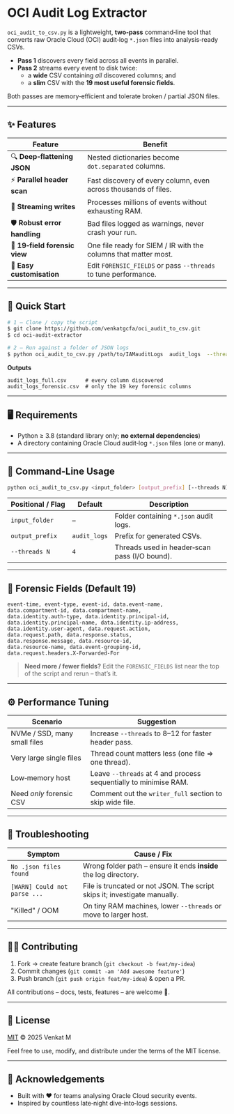 # OCI Audit Log Extractor

`oci_audit_to_csv.py` is a lightweight, **two‑pass** command‑line tool that converts raw Oracle Cloud (OCI) audit‑log `*.json` files into analysis‑ready CSVs.

- **Pass 1** discovers every field across all events in parallel.
- **Pass 2** streams every event to disk twice:
  - a **wide** CSV containing *all* discovered columns; and
  - a **slim** CSV with the **19 most useful forensic fields**.

Both passes are memory‑efficient and tolerate broken / partial JSON files.

---

## ✨ Features

| Feature                       | Benefit                                                         |
| ----------------------------- | --------------------------------------------------------------- |
| 🔍 **Deep‑flattening JSON**   | Nested dictionaries become `dot.separated` columns.             |
| ⚡ **Parallel header scan**    | Fast discovery of every column, even across thousands of files. |
| 💾 **Streaming writes**       | Processes millions of events without exhausting RAM.            |
| 🛡  **Robust error handling** | Bad files logged as warnings, never crash your run.             |
| 🔑 **19‑field forensic view** | One file ready for SIEM / IR with the columns that matter most. |
| 🔧 **Easy customisation**     | Edit `FORENSIC_FIELDS` or pass `--threads` to tune performance. |

---

## 🚀 Quick Start

```bash
# 1 – Clone / copy the script
$ git clone https://github.com/venkatgcfa/oci_audit_to_csv.git
$ cd oci‑audit‑extractor

# 2 – Run against a folder of JSON logs
$ python oci_audit_to_csv.py /path/to/IAMauditLogs  audit_logs  --threads 8
```

**Outputs**

```
audit_logs_full.csv      # every column discovered
audit_logs_forensic.csv  # only the 19 key forensic columns
```

---

## 🖥️ Requirements

- Python ≥ 3.8 (standard library only; **no external dependencies**)
- A directory containing Oracle Cloud audit‑log `*.json` files (one or many).

---

## 📂 Command‑Line Usage

```bash
python oci_audit_to_csv.py <input_folder> [output_prefix] [--threads N]
```

| Positional / Flag | Default      | Description                                   |
| ----------------- | ------------ | --------------------------------------------- |
| `input_folder`    | –            | Folder containing `*.json` audit logs.        |
| `output_prefix`   | `audit_logs` | Prefix for generated CSVs.                    |
| `--threads N`     | `4`          | Threads used in header‑scan pass (I/O bound). |

---

## 🔑 Forensic Fields (Default 19)

```
event-time, event-type, event-id, data.event-name,
data.compartment-id, data.compartment-name,
data.identity.auth-type, data.identity.principal-id,
data.identity.principal-name, data.identity.ip-address,
data.identity.user-agent, data.request.action,
data.request.path, data.response.status,
data.response.message, data.resource-id,
data.resource-name, data.event-grouping-id,
data.request.headers.X-Forwarded-For
```

> **Need more / fewer fields?** Edit the `FORENSIC_FIELDS` list near the top of the script and rerun – that’s it.

---

## ⚙️ Performance Tuning

| Scenario                     | Suggestion                                                       |
| ---------------------------- | ---------------------------------------------------------------- |
| NVMe / SSD, many small files | Increase `--threads` to 8–12 for faster header pass.             |
| Very large single files      | Thread count matters less (one file ⇒ one thread).               |
| Low‑memory host              | Leave `--threads` at 4 and process sequentially to minimise RAM. |
| Need *only* forensic CSV     | Comment out the `writer_full` section to skip wide file.         |

---

## 🧐 Troubleshooting

| Symptom                      | Cause / Fix                                                               |
| ---------------------------- | ------------------------------------------------------------------------- |
| `No .json files found`       | Wrong folder path – ensure it ends **inside** the log directory.          |
| `[WARN] Could not parse ...` | File is truncated or not JSON. The script skips it; investigate manually. |
| "Killed" / OOM               | On tiny RAM machines, lower `--threads` or move to larger host.           |

---

## 🧑‍💻 Contributing

1. Fork → create feature branch (`git checkout -b feat/my‑idea`)
2. Commit changes (`git commit -am 'Add awesome feature'`)
3. Push branch (`git push origin feat/my‑idea`) & open a PR.

All contributions – docs, tests, features – are welcome 🎉.

---

## 📜 License

[MIT](LICENSE) © 2025 Venkat M

Feel free to use, modify, and distribute under the terms of the MIT license.

---

## 🤝 Acknowledgements

- Built with ❤️ for teams analysing Oracle Cloud security events.
- Inspired by countless late‑night dive‑into‑logs sessions.

